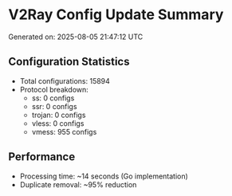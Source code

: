 # V2Ray Config Update Summary
Generated on: 2025-08-05 21:47:12 UTC

## Configuration Statistics
- Total configurations: 15894
- Protocol breakdown:
  - ss: 0 configs
  - ssr: 0 configs
  - trojan: 0 configs
  - vless: 0 configs
  - vmess: 955 configs

## Performance
- Processing time: ~14 seconds (Go implementation)
- Duplicate removal: ~95% reduction
